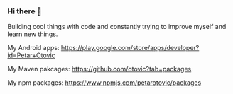 ### Hi there 👋
Building cool things with code and constantly trying to improve myself and learn new things.

My Android apps: https://play.google.com/store/apps/developer?id=Petar+Otovic

My Maven pakcages: https://github.com/otovic?tab=packages

My npm packages: https://www.npmjs.com/petarotovic/packages

